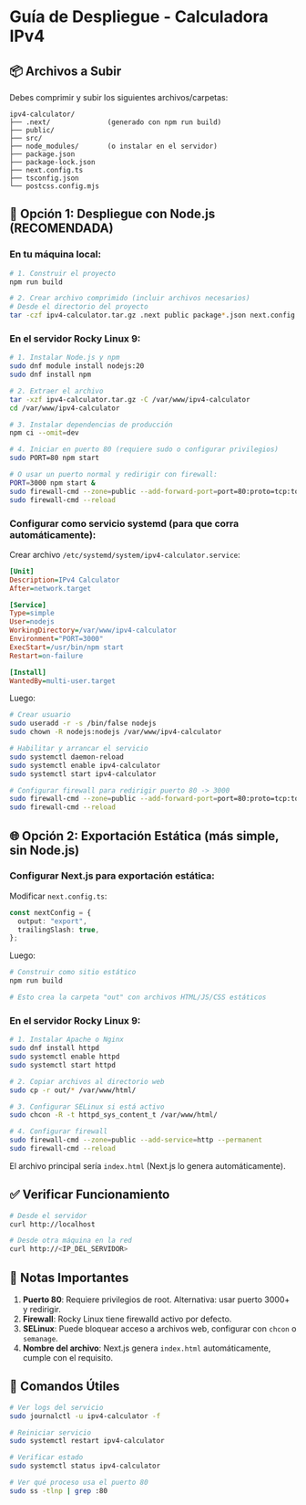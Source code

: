 # Guía de Despliegue - Calculadora IPv4

## 📦 Archivos a Subir

Debes comprimir y subir los siguientes archivos/carpetas:

```
ipv4-calculator/
├── .next/              (generado con npm run build)
├── public/
├── src/
├── node_modules/       (o instalar en el servidor)
├── package.json
├── package-lock.json
├── next.config.ts
├── tsconfig.json
└── postcss.config.mjs
```

## 🚀 Opción 1: Despliegue con Node.js (RECOMENDADA)

### En tu máquina local:

```bash
# 1. Construir el proyecto
npm run build

# 2. Crear archivo comprimido (incluir archivos necesarios)
# Desde el directorio del proyecto
tar -czf ipv4-calculator.tar.gz .next public package*.json next.config.ts tsconfig.json postcss.config.mjs src
```

### En el servidor Rocky Linux 9:

```bash
# 1. Instalar Node.js y npm
sudo dnf module install nodejs:20
sudo dnf install npm

# 2. Extraer el archivo
tar -xzf ipv4-calculator.tar.gz -C /var/www/ipv4-calculator
cd /var/www/ipv4-calculator

# 3. Instalar dependencias de producción
npm ci --omit=dev

# 4. Iniciar en puerto 80 (requiere sudo o configurar privilegios)
sudo PORT=80 npm start

# O usar un puerto normal y redirigir con firewall:
PORT=3000 npm start &
sudo firewall-cmd --zone=public --add-forward-port=port=80:proto=tcp:toport=3000 --permanent
sudo firewall-cmd --reload
```

### Configurar como servicio systemd (para que corra automáticamente):

Crear archivo `/etc/systemd/system/ipv4-calculator.service`:

```ini
[Unit]
Description=IPv4 Calculator
After=network.target

[Service]
Type=simple
User=nodejs
WorkingDirectory=/var/www/ipv4-calculator
Environment="PORT=3000"
ExecStart=/usr/bin/npm start
Restart=on-failure

[Install]
WantedBy=multi-user.target
```

Luego:

```bash
# Crear usuario
sudo useradd -r -s /bin/false nodejs
sudo chown -R nodejs:nodejs /var/www/ipv4-calculator

# Habilitar y arrancar el servicio
sudo systemctl daemon-reload
sudo systemctl enable ipv4-calculator
sudo systemctl start ipv4-calculator

# Configurar firewall para redirigir puerto 80 -> 3000
sudo firewall-cmd --zone=public --add-forward-port=port=80:proto=tcp:toport=3000 --permanent
sudo firewall-cmd --reload
```

## 🌐 Opción 2: Exportación Estática (más simple, sin Node.js)

### Configurar Next.js para exportación estática:

Modificar `next.config.ts`:

```typescript
const nextConfig = {
  output: "export",
  trailingSlash: true,
};
```

Luego:

```bash
# Construir como sitio estático
npm run build

# Esto crea la carpeta "out" con archivos HTML/JS/CSS estáticos
```

### En el servidor Rocky Linux 9:

```bash
# 1. Instalar Apache o Nginx
sudo dnf install httpd
sudo systemctl enable httpd
sudo systemctl start httpd

# 2. Copiar archivos al directorio web
sudo cp -r out/* /var/www/html/

# 3. Configurar SELinux si está activo
sudo chcon -R -t httpd_sys_content_t /var/www/html/

# 4. Configurar firewall
sudo firewall-cmd --zone=public --add-service=http --permanent
sudo firewall-cmd --reload
```

El archivo principal sería `index.html` (Next.js lo genera automáticamente).

## ✅ Verificar Funcionamiento

```bash
# Desde el servidor
curl http://localhost

# Desde otra máquina en la red
curl http://<IP_DEL_SERVIDOR>
```

## 📝 Notas Importantes

1. **Puerto 80**: Requiere privilegios de root. Alternativa: usar puerto 3000+ y redirigir.
2. **Firewall**: Rocky Linux tiene firewalld activo por defecto.
3. **SELinux**: Puede bloquear acceso a archivos web, configurar con `chcon` o `semanage`.
4. **Nombre del archivo**: Next.js genera `index.html` automáticamente, cumple con el requisito.

## 🔧 Comandos Útiles

```bash
# Ver logs del servicio
sudo journalctl -u ipv4-calculator -f

# Reiniciar servicio
sudo systemctl restart ipv4-calculator

# Verificar estado
sudo systemctl status ipv4-calculator

# Ver qué proceso usa el puerto 80
sudo ss -tlnp | grep :80
```
